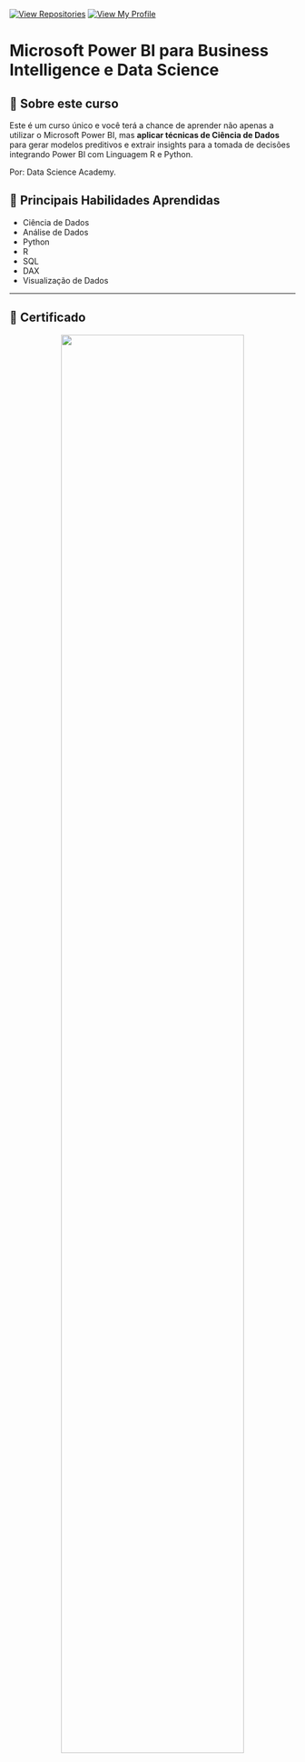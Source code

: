 [![View Repositories](https://img.shields.io/badge/View-My_Repositories-blue?logo=GitHub)](https://github.com/MelissaAntunes?tab=repositories)
[![View My Profile](https://img.shields.io/badge/View-My_Profile-green?logo=GitHub)](https://github.com/MelissaAntunes) 
# Microsoft Power BI para Business Intelligence e Data Science 

## 📍 Sobre este curso
Este é um curso único e você terá a chance de aprender não apenas a utilizar o Microsoft Power BI, mas **aplicar técnicas de Ciência de Dados** para gerar modelos preditivos e extrair insights para a tomada de decisões integrando Power BI com Linguagem R e Python.

Por: Data Science Academy.

## 🔑 Principais Habilidades Aprendidas

- Ciência de Dados
- Análise de Dados
- Python
- R
- SQL
- DAX
- Visualização de Dados

---

## 🥇 Certificado

<p align="center">
<img src="" width=80% height=80%>